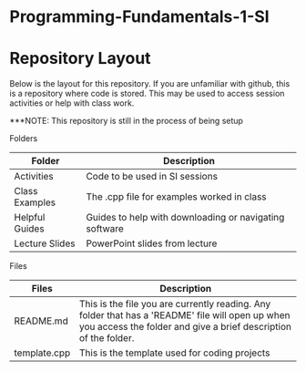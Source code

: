 # Programming-Fundamentals-1-SI

# Repository Layout
Below is the layout for this repository. If you are unfamiliar with github, this is a repository where code is stored. This may be used to access session activities or help with class work.

***NOTE: This repository is still in the process of being setup


Folders

|Folder                  |Description                                             |
|------------------------|--------------------------------------------------------|
|Activities              |Code to be used in SI sessions                          |
|Class Examples          |The .cpp file for examples worked in class              |
|Helpful Guides          |Guides to help with downloading or navigating software  |
|Lecture Slides          |PowerPoint slides from lecture                          |

Files

|Files                   |Description                                                                       |
|------------------------|----------------------------------------------------------------------------------|
|README.md               |This is the file you are currently reading. Any folder that has a 'README' file will open up when you access the folder and give a brief description of the folder. |
|template.cpp |This is the template used for coding projects  |
